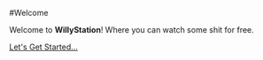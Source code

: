 #Welcome

Welcome to **WillyStation**! Where you can watch some shit for free.



<div class="text-center">
<a href="/willystation/Getting%20Started/Create%20A%20Plex%20Account/" class="btn btn-primary" role="button">Let's Get Started...</a>
</div>